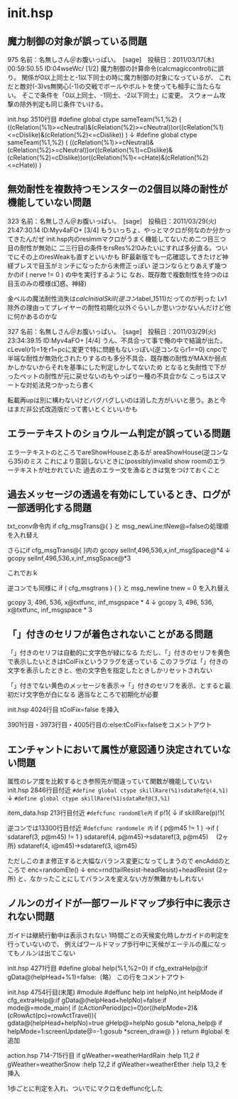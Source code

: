# init.hsp


## 魔力制御の対象が誤っている問題
975 名前：名無しさん＠お腹いっぱい。　[sage]　投稿日：2011/03/17(木) 00:59:50.55 ID:04wseWc/ [1/2]
魔力制御の計算命令(calcmagiccontrol)に誤り。
関係が0以上同士と-1以下同士の時に魔力制御の対象になっているが、
これだと敵対(-3)vs無関心(-1)の交戦でボールやボルトを使っても相手に当たらない。
そこで条件を「0以上同士、-1同士、-2以下同士」に変更。
スウォーム攻撃の除外判定も同じ条件でいける。


init.hsp 3510行目
 #define global ctype sameTeam(%1,%2) ( ((cRelation(%1)>=cNeutral)&(cRelation(%2)>=cNeutral))or((cRelation(%1)<=cDislike)&(cRelation(%2)<=cDislike)) )
↓
 #define global ctype sameTeam(%1,%2) ( ((cRelation(%1)>=cNeutral)&(cRelation(%2)>=cNeutral))or((cRelation(%1)=cDislike)&(cRelation(%2)=cDislike))or((cRelation(%1)<=cHate)&(cRelation(%2)<=cHate)) )

## 無効耐性を複数持つモンスターの2個目以降の耐性が機能していない問題
323 名前：名無しさん＠お腹いっぱい。　[sage]　投稿日：2011/03/29(火) 21:47:30.14 ID:Myv4aFO+ [3/4]
もういっちょ、やっとマクロが何なのか分かってきたんだぜ
init.hsp内のresImmマクロがうまく機能してないため二つ目三つ目の耐性が無効に
二三行目の条件をrsRes%2!0みたいにすれば多分直る。ついでにその上のresWeakも直すといいかも
BF最新版でも一応確認してきたけど神経ブレスで目玉がミンチになったから未修正っぽい
逆コンならとりあえず幾つかのif ( nerve != 0 ) の中を実行するように
なお、既存敵で複数耐性を持つのは目玉のみの模様(幻惑、神経)

金ベルの魔法耐性消失は*calcInitialSkill(逆コン*label_1511)だってのが判った
Lv1除外の理由ってプレイヤーの耐性初期化以外ぐらいしか思いつかないんだけど他に何かあるのかな

327 名前：名無しさん＠お腹いっぱい。　[sage]　投稿日：2011/03/29(火) 23:34:39.15 ID:Myv4aFO+ [4/4]
うん、不具合って事で俺の中で結論が出た。cLevel(r1)=1をr1=pcに変更で特に問題もないっぽい(逆コンならr1==0)
cnpcで半端な耐性が無効化されたりするのも多分不具合、既存敵の耐性がMAXか弱点かしかないからそれを基準にした判定しかしてないため
となると失耐性で下がったペットの耐性が元に戻せないのもやっぱり一種の不具合かな
こっちはスマートな対処法見つかったら書く

転載再upは別に構わないけどバグバグしいのは消した方がいいと思う。あと今はまだ非公式改造版だって書いとくといいかも

## エラーテキストのショウルーム判定が誤っている問題
エラーテキストのところでareShowHouseとあるが
areaShowHouse(逆コンなら35)のミス
これにより意図しないときに(possibly)invalid show roomのエラーテキストが吐かれていた
過去のエラー文を漁るときは気をつけておくこと

## 過去メッセージの透過を有効にしているとき、ログが一部透明化する問題
txt_conv命令内
if cfg_msgTrans@{ }
と
msg_newLine:tNew@=falseの処理順を入れ替え

さらにif cfg_msgTrans@{ }内の
gcopy selInf,496,536,x,inf_msgSpace@*4
↓
gcopy selInf,496,536,x,inf_msgSpace@*3

これでおｋ

逆コンでも同様に
if ( cfg_msgtrans ) { }
と
msg_newline
tnew = 0
を入れ替え

gcopy 3, 496, 536, x@txtfunc, inf_msgspace * 4
↓
gcopy 3, 496, 536, x@txtfunc, inf_msgspace * 3

## 「」付きのセリフが着色されないことがある問題

「」付きのセリフは自動的に文字色が緑になる
ただし、「」付きのセリフを黄色で表示したいときはtColFixというフラグを送っている
このフラグは「」付きの文字を表示したときと、他の文字色を指定したときしかリセットされない

「」付きでない黄色のメッセージを表示→「」付きのセリフを表示、とすると最初だけ文字色が白になる
適当なところで初期化が必要


init.hsp 4024行目
  tColFix=false
を挿入

3901行目・3973行目・4005行目の:else:tColFix=falseをコメントアウト

## エンチャントにおいて属性が意図通り決定されていない問題
属性のレア度を比較するとき参照先が間違っていて関数が機能していない
init.hsp 2846行目付近
`#define global ctype skillRare(%1)sdataRef@(4,%1)`
↓
`#define global ctype skillRare(%1)sdataRef@(3,%1)`

item_data.hsp 213行目付近
`#defcfunc randomEle内`
if p!1{
↓
if skillRare(p)!1{

逆コンでは13300行目付近
#`defcfunc randomele 内`
if ( p@m45 != 1 ) →if ( sdataref(3, p@m45) != 1 )
sdataref(4, p@m45)→sdataref(3, p@m45)　 (2ヶ所)
sdataref(4, i@m45)→sdataref(3, i@m45)

ただしこのまま修正すると大幅なバランス変更になってしまうので
encAddのところで
enc=randomEle()
↓
enc=rnd(tailResist-headResist)+headResist (2ヶ所)
と、なかったことにしてバランスを変えない方が無難かもしれない

## ノルンのガイドが一部ワールドマップ歩行中に表示されない問題

ガイドは継続行動中は表示されない
1時間ごとの天候変化時しかガイドの判定を行っていないので、
例えばワールドマップ歩行中に天候がエーテルの風になってもノルンは出てこない


init.hsp 4271行目
  #define global help(%1,%2=0) if cfg_extraHelp@:if gData@(helpHead+%1)=false:（略）
この行をコメントアウト

init.hsp 4754行目(末尾)
  #module
  #deffunc help int helpNo,int helpMode
  if cfg_extraHelp@:if gData@(helpHead+helpNo)=false:if mode@=mode_main{
    if (cActionPeriod(pc)=0)or((helpMode=2)&(cRowAct(pc)=rowActTravel)){    
      gdata@(helpHead+helpNo)=true
      gHelp@=helpNo
      gosub *elona_help@
      if helpMode=1:screenUpdate@=-1:gosub *screen_draw@
    }
  }
  return
  #global
を追加

action.hsp 714-715行目
    if gWeather=weatherHardRain :help 11,2
    if gWeather=weatherSnow   :help 12,2
    if gWeather=weatherEther  :help 13,2
を挿入

1歩ごとに判定を入れ、ついでにマクロをdeffunc化した

